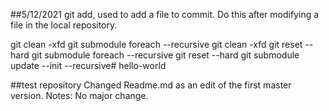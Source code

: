##5/12/2021
git add, used to add a file to commit. Do this after modifying a file in the local repository.

git clean -xfd
git submodule foreach --recursive git clean -xfd
git reset --hard
git submodule foreach --recursive git reset --hard
git submodule update --init --recursive# hello-world

##test repository
Changed Readme.md as an edit of the first master version.
Notes: No major change.


